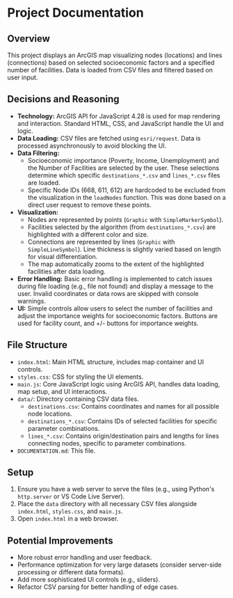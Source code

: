 # Project Documentation

## Overview

This project displays an ArcGIS map visualizing nodes (locations) and lines (connections) based on selected socioeconomic factors and a specified number of facilities. Data is loaded from CSV files and filtered based on user input.

## Decisions and Reasoning

*   **Technology:** ArcGIS API for JavaScript 4.28 is used for map rendering and interaction. Standard HTML, CSS, and JavaScript handle the UI and logic.
*   **Data Loading:** CSV files are fetched using `esri/request`. Data is processed asynchronously to avoid blocking the UI.
*   **Data Filtering:**
    *   Socioeconomic importance (Poverty, Income, Unemployment) and the Number of Facilities are selected by the user. These selections determine which specific `destinations_*.csv` and `lines_*.csv` files are loaded.
    *   Specific Node IDs (668, 611, 612) are hardcoded to be excluded from the visualization in the `loadNodes` function. This was done based on a direct user request to remove these points.
*   **Visualization:**
    *   Nodes are represented by points (`Graphic` with `SimpleMarkerSymbol`).
    *   Facilities selected by the algorithm (from `destinations_*.csv`) are highlighted with a different color and size.
    *   Connections are represented by lines (`Graphic` with `SimpleLineSymbol`). Line thickness is slightly varied based on length for visual differentiation.
    *   The map automatically zooms to the extent of the highlighted facilities after data loading.
*   **Error Handling:** Basic error handling is implemented to catch issues during file loading (e.g., file not found) and display a message to the user. Invalid coordinates or data rows are skipped with console warnings.
*   **UI:** Simple controls allow users to select the number of facilities and adjust the importance weights for socioeconomic factors. Buttons are used for facility count, and +/- buttons for importance weights.

## File Structure

*   `index.html`: Main HTML structure, includes map container and UI controls.
*   `styles.css`: CSS for styling the UI elements.
*   `main.js`: Core JavaScript logic using ArcGIS API, handles data loading, map setup, and UI interactions.
*   `data/`: Directory containing CSV data files.
    *   `destinations.csv`: Contains coordinates and names for all possible node locations.
    *   `destinations_*.csv`: Contains IDs of selected facilities for specific parameter combinations.
    *   `lines_*.csv`: Contains origin/destination pairs and lengths for lines connecting nodes, specific to parameter combinations.
*   `DOCUMENTATION.md`: This file.

## Setup

1.  Ensure you have a web server to serve the files (e.g., using Python's `http.server` or VS Code Live Server).
2.  Place the `data` directory with all necessary CSV files alongside `index.html`, `styles.css`, and `main.js`.
3.  Open `index.html` in a web browser.

## Potential Improvements

*   More robust error handling and user feedback.
*   Performance optimization for very large datasets (consider server-side processing or different data formats).
*   Add more sophisticated UI controls (e.g., sliders).
*   Refactor CSV parsing for better handling of edge cases. 